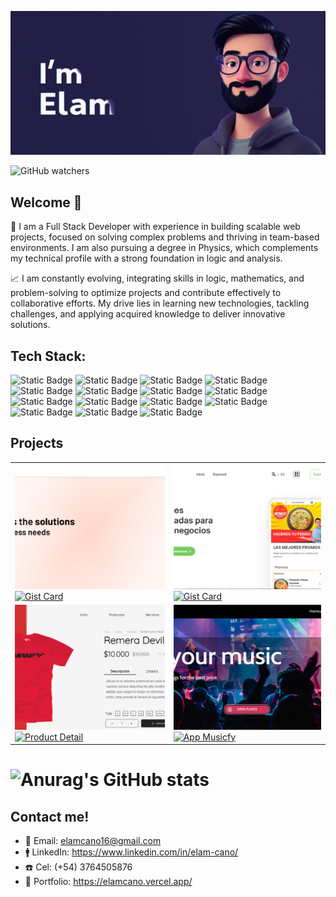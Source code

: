 ![cover](/cover.png)

![GitHub watchers](https://img.shields.io/github/watchers/ElamCano/ElamCano?style=social)

## Welcome 👋

🎯 I am a Full Stack Developer with experience in building scalable web projects, focused on solving complex problems and thriving in team-based environments. I am also pursuing a degree in Physics, which complements my technical profile with a strong foundation in logic and analysis.

📈 I am constantly evolving, integrating skills in logic, mathematics, and problem-solving to optimize projects and contribute effectively to collaborative efforts. My drive lies in learning new technologies, tackling challenges, and applying acquired knowledge to deliver innovative solutions.

## Tech Stack:  
![Static Badge](https://img.shields.io/badge/React-blue?logo=react)
![Static Badge](https://img.shields.io/badge/NextJS-gray?logo=next.js)
![Static Badge](https://img.shields.io/badge/TypeScript-white?logo=typescript)
![Static Badge](https://img.shields.io/badge/JavaScript-yellow?logo=javascript)
![Static Badge](https://img.shields.io/badge/tailwind_css-skyblue?logo=tailwind%20css)
![Static Badge](https://img.shields.io/badge/sass-%23fffccc?logo=Sass)
![Static Badge](https://img.shields.io/badge/html5-orange?logo=html5)
![Static Badge](https://img.shields.io/badge/css-skyblue?logo=css)
![Static Badge](https://img.shields.io/badge/css3-blue?logo=css3)
![Static Badge](https://img.shields.io/badge/Node.js-lightgreen?logo=node.js)
![Static Badge](https://img.shields.io/badge/MongoDB-green?logo=mongodb)
![Static Badge](https://img.shields.io/badge/Express-black?logo=express)
![Static Badge](https://img.shields.io/badge/SQL-yellow?logo=sql)
![Static Badge](https://img.shields.io/badge/PostgreSQL-skyblue?logo=postgresql)
![Static Badge](https://img.shields.io/badge/Python-yellow?logo=python)

## Projects

<table>
  <tr>
    <td>
      <a href="https://noti-small-dev.vercel.app/en/login">
        <img src="https://github.com/ElamCano/ElamCano/blob/main/small_log.png" style="width: 400px; height: 200px; object-fit: cover;">
        <img src="https://github-readme-stats.vercel.app/api/gist?id=2c895a3448a1c74143ac8db57d19de6b&theme=tokyonight" alt="Gist Card">
      </a>
    </td>
    <td>
      <a href="https://uitrade-dev.vercel.app/es">
        <img src="https://github.com/ElamCano/ElamCano/blob/main/trade.png" style="width: 400px; height: 200px; object-fit: cover;">
         <img src="https://github-readme-stats.vercel.app/api/gist?id=d1cc73b1767b883a6b51f25ad94ef495&theme=tokyonight" alt="Gist Card">
      </a>
    </td>
  </tr>
  
  <tr>
    <td>
      <a href="https://github.com/ElamCano/Product-Detail">
        <img src="https://github.com/ElamCano/ElamCano/blob/main/productdetail.png" style="width: 400px; height: 200px; object-fit: cover; ">
        <img src="https://github-readme-stats.vercel.app/api/pin/?username=ElamCano&repo=Product-Detail&theme=tokyonight" alt="Product Detail" style="width: 400px;">
      </a>
    </td>
    <td>
      <a href="https://github.com/ElamCano/app-Musicfy">
        <img src="https://github.com/ElamCano/ElamCano/blob/main/musicfy.png" style="width: 400px; height: 200px; object-fit: cover;">
        <img src="https://github-readme-stats.vercel.app/api/pin/?username=ElamCano&repo=app-Musicfy&theme=tokyonight" alt="App Musicfy" style="width: 400px;">
      </a>
    </td>
  </tr>
</table>

# ![Anurag's GitHub stats](https://github-readme-stats.vercel.app/api?username=ElamCano&show_icons=true&theme=tokyonight)

## Contact me!
- 📩 Email: elamcano16@gmail.com
- 🚹 LinkedIn: https://www.linkedin.com/in/elam-cano/
- ☎️ Cel: (+54) 3764505876
- 🚀 Portfolio: https://elamcano.vercel.app/
